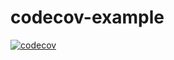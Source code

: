 # codecov-example

[![codecov](https://codecov.io/gh/jsms90/codecov-example/branch/master/graph/badge.svg)](https://codecov.io/gh/jsms90/codecov-example)
